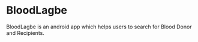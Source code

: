 # BloodLagbe
BloodLagbe is an android app which helps users to search for Blood Donor and Recipients.
